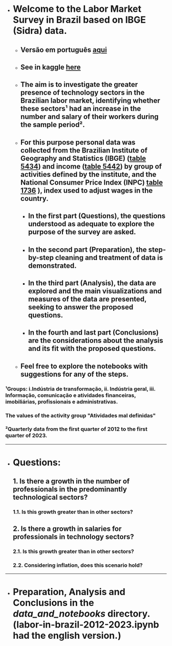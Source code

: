 * # Welcome to the **Labor Market Survey in Brazil based on IBGE (Sidra) data.**

    * ## Versão em português [aqui](README-pt-br.md)
    * ## See in kaggle [here](https://www.kaggle.com/code/calilidossantossilva/labor-in-brazil-2012-2023)

    * ## The **aim** is to investigate the greater presence of technology sectors in the Brazilian labor market, identifying whether these sectors¹ had an increase in the number and salary of their workers during the sample period².

    * ## For this purpose **personal data was collected from the Brazilian Institute of Geography and Statistics (IBGE)** ([table 5434](https://sidra.ibge.gov.br/tabela/5434)) **and income** ([table 5442](https://sidra.ibge.gov.br/tabela/5442)) by group of activities defined by the institute, and the **National Consumer Price Index (INPC**) [table 1736](https://sidra.ibge.gov.br/tabela/1736) **)**, index used to adjust wages in the country.
    
        * ## In the first part (**Questions**), the questions understood as adequate to explore the purpose of the survey are asked.
        * ## In the second part (**Preparation**), the step-by-step cleaning and treatment of data is demonstrated.
        * ## In the third part (**Analysis**), the data are explored and the main visualizations and measures of the data are presented, seeking to answer the proposed questions.
        * ## In the fourth and last part (**Conclusions**) are the considerations about the analysis and its fit with the proposed questions.
    
    * ## **Feel free to explore the notebooks** with suggestions for any of the steps.
    
### **¹Groups: i.Indústria de transformação, ii. Indústria geral, iii. Informação, comunicação e atividades financeiras, imobiliárias, profissionais e administrativas.**
### **The values ​​of the activity group "Atividades mal definidas"**
### **²Quarterly data from the first quarter of 2012 to the first quarter of 2023.**

___

- # **Questions:**
    ## **1. Is there a growth in the number of professionals in the predominantly technological sectors?**
    ### 1.1. Is this growth greater than in other sectors?
        
    ## **2. Is there a growth in salaries for professionals in technology sectors?**
    ### 2.1. Is this growth greater than in other sectors?
    ### 2.2. Considering inflation, does this scenario hold?

___

- # Preparation, Analysis and Conclusions in the **_data_and_notebooks_** directory. (labor-in-brazil-2012-2023.ipynb had the english version.)
